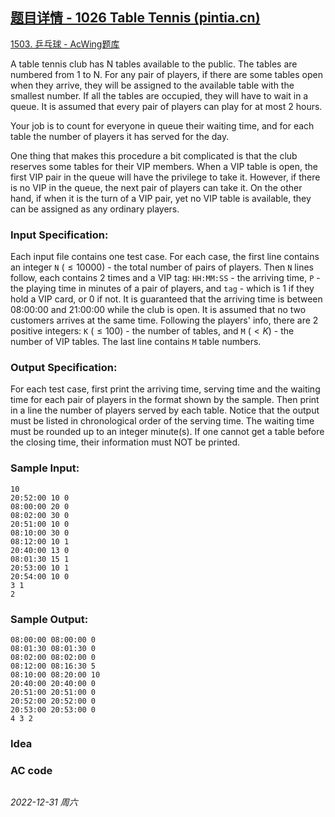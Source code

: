 ## [题目详情 - 1026 Table Tennis (pintia.cn)](https://pintia.cn/problem-sets/994805342720868352/exam/problems/994805472333250560)

[1503. 乒乓球 - AcWing题库](https://www.acwing.com/problem/content/1505/)

A table tennis club has N tables available to the public. The tables are numbered from 1 to N. For any pair of players, if there are some tables open when they arrive, they will be assigned to the available table with the smallest number. If all the tables are occupied, they will have to wait in a queue. It is assumed that every pair of players can play for at most 2 hours.

Your job is to count for everyone in queue their waiting time, and for each table the number of players it has served for the day.

One thing that makes this procedure a bit complicated is that the club reserves some tables for their VIP members. When a VIP table is open, the first VIP pair in the queue will have the privilege to take it. However, if there is no VIP in the queue, the next pair of players can take it. On the other hand, if when it is the turn of a VIP pair, yet no VIP table is available, they can be assigned as any ordinary players.

### Input Specification:

Each input file contains one test case. For each case, the first line contains an integer `N` $( \leq 10000)$ - the total number of pairs of players. Then `N` lines follow, each contains 2 times and a VIP tag: `HH:MM:SS` - the arriving time, `P` - the playing time in minutes of a pair of players, and `tag` - which is 1 if they hold a VIP card, or 0 if not. It is guaranteed that the arriving time is between 08:00:00 and 21:00:00 while the club is open. It is assumed that no two customers arrives at the same time. Following the players' info, there are 2 positive integers: `K` $( \leq 100)$ - the number of tables, and `M` $(< K)$ - the number of VIP tables. The last line contains `M` table numbers.

### Output Specification:

For each test case, first print the arriving time, serving time and the waiting time for each pair of players in the format shown by the sample. Then print in a line the number of players served by each table. Notice that the output must be listed in chronological order of the serving time. The waiting time must be rounded up to an integer minute(s). If one cannot get a table before the closing time, their information must NOT be printed.

### Sample Input:

```in
10
20:52:00 10 0
08:00:00 20 0
08:02:00 30 0
20:51:00 10 0
08:10:00 30 0
08:12:00 10 1
20:40:00 13 0
08:01:30 15 1
20:53:00 10 1
20:54:00 10 0
3 1
2
```

### Sample Output:

```out
08:00:00 08:00:00 0
08:01:30 08:01:30 0
08:02:00 08:02:00 0
08:12:00 08:16:30 5
08:10:00 08:20:00 10
20:40:00 20:40:00 0
20:51:00 20:51:00 0
20:52:00 20:52:00 0
20:53:00 20:53:00 0
4 3 2
```

### Idea



### AC code

```cpp
```


*2022-12-31 周六*